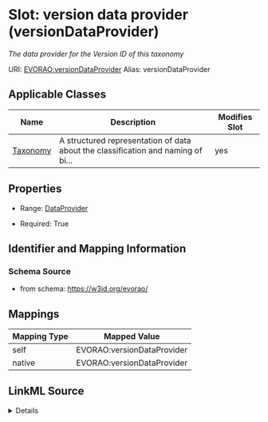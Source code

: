 

# Slot: version data provider (versionDataProvider) 


_The data provider for the Version ID of this taxonomy_





URI: [EVORAO:versionDataProvider](https://w3id.org/evorao/versionDataProvider)
Alias: versionDataProvider

<!-- no inheritance hierarchy -->





## Applicable Classes

| Name | Description | Modifies Slot |
| --- | --- | --- |
| [Taxonomy](Taxonomy.md) | A structured representation of data about the classification and naming of bi... |  yes  |







## Properties

* Range: [DataProvider](DataProvider.md)

* Required: True





## Identifier and Mapping Information







### Schema Source


* from schema: https://w3id.org/evorao/




## Mappings

| Mapping Type | Mapped Value |
| ---  | ---  |
| self | EVORAO:versionDataProvider |
| native | EVORAO:versionDataProvider |




## LinkML Source

<details>
```yaml
name: versionDataProvider
description: The data provider for the Version ID of this taxonomy
title: version data provider
from_schema: https://w3id.org/evorao/
rank: 1000
alias: versionDataProvider
domain_of:
- Taxonomy
range: DataProvider
required: true
multivalued: false

```
</details>